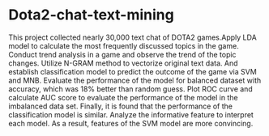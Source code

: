 # Dota2-chat-text-mining
This project collected nearly 30,000 text chat of DOTA2 games.Apply LDA model to calculate the most frequently discussed topics in the game. Conduct trend analysis in a game and observe the trend of the topic changes. Utilize N-GRAM method to vectorize original text data. And establish classification model to predict the outcome of the game via SVM and MNB. Evaluate the performance of the model for balanced dataset with accuracy, which was 18% better than random guess. Plot ROC curve and calculate AUC score to evaluate the performance of the model in the imbalanced data set. Finally, it is found that the performance of the classification model is similar. Analyze the informative feature to interpret each model. As a result, features of the SVM model are more convincing.
